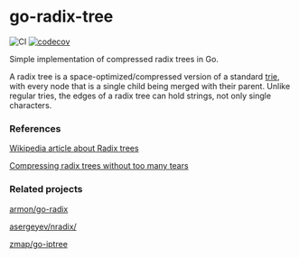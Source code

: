 # go-radix-tree

![CI](https://github.com/edufschmidt/go-radix-tree/workflows/CI/badge.svg?branch=master&event=check_run)
[![codecov](https://codecov.io/gh/edufschmidt/go-radix-tree/branch/master/graph/badge.svg)](https://codecov.io/gh/edufschmidt/go-radix-tree)

Simple implementation of compressed radix trees in Go.

A radix tree is a space-optimized/compressed version of a standard [trie](https://en.wikipedia.org/wiki/Trie), with every node that is a single child being merged with their parent. Unlike regular tries, the edges of a radix tree can hold strings, not only single characters.

### References
[Wikipedia article about Radix trees](https://en.wikipedia.org/wiki/Radix_tree)

[Compressing radix trees without too many tears](https://medium.com/basecs/compressing-radix-trees-without-too-many-tears-a2e658adb9a0)

### Related projects
[armon/go-radix](https://github.com/armon/go-radix)

[asergeyev/nradix/](https://github.com/asergeyev/nradix/)

[zmap/go-iptree](https://github.com/zmap/go-iptree)

